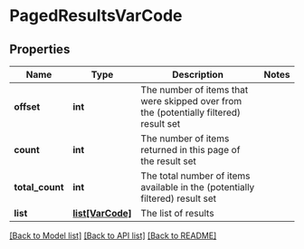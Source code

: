 # PagedResultsVarCode

## Properties
Name | Type | Description | Notes
------------ | ------------- | ------------- | -------------
**offset** | **int** | The number of items that were skipped over from the (potentially filtered) result set | 
**count** | **int** | The number of items returned in this page of the result set | 
**total_count** | **int** | The total number of items available in the (potentially filtered) result set | 
**list** | [**list[VarCode]**](VarCode.md) | The list of results | 

[[Back to Model list]](../README.md#documentation-for-models) [[Back to API list]](../README.md#documentation-for-api-endpoints) [[Back to README]](../README.md)


